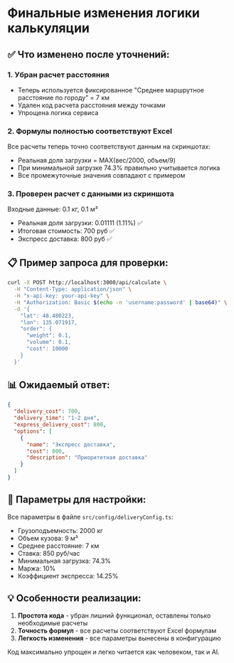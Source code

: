 # Финальные изменения логики калькуляции

## ✅ Что изменено после уточнений:

### 1. Убран расчет расстояния
- Теперь используется фиксированное "Среднее маршрутное расстояние по городу" = 7 км
- Удален код расчета расстояния между точками
- Упрощена логика сервиса

### 2. Формулы полностью соответствуют Excel
Все расчеты теперь точно соответствуют данным на скриншотах:
- Реальная доля загрузки = MAX(вес/2000, объем/9)
- При минимальной загрузке 74.3% правильно учитывается логика
- Все промежуточные значения совпадают с примером

### 3. Проверен расчет с данными из скриншота
Входные данные: 0.1 кг, 0.1 м³
- Реальная доля загрузки: 0.01111 (1.11%) ✅
- Итоговая стоимость: 700 руб ✅  
- Экспресс доставка: 800 руб ✅

## 📋 Пример запроса для проверки:

```bash
curl -X POST http://localhost:3000/api/calculate \
  -H "Content-Type: application/json" \
  -H "x-api-key: your-api-key" \
  -H "Authorization: Basic $(echo -n 'username:password' | base64)" \
  -d '{
    "lat": 48.480223,
    "lon": 135.071917,
    "order": {
      "weight": 0.1,
      "volume": 0.1,
      "cost": 10000
    }
  }'
```

## 📊 Ожидаемый ответ:

```json
{
  "delivery_cost": 700,
  "delivery_time": "1-2 дня",
  "express_delivery_cost": 800,
  "options": [
    {
      "name": "Экспресс доставка",
      "cost": 800,
      "description": "Приоритетная доставка"
    }
  ]
}
```

## 🔧 Параметры для настройки:

Все параметры в файле `src/config/deliveryConfig.ts`:
- Грузоподъемность: 2000 кг
- Объем кузова: 9 м³
- Среднее расстояние: 7 км
- Ставка: 850 руб/час
- Минимальная загрузка: 74.3%
- Маржа: 10%
- Коэффициент экспресса: 14.25%

## 💡 Особенности реализации:

1. **Простота кода** - убран лишний функционал, оставлены только необходимые расчеты
2. **Точность формул** - все расчеты соответствуют Excel формулам
3. **Легкость изменения** - все параметры вынесены в конфигурацию

Код максимально упрощен и легко читается как человеком, так и AI.
